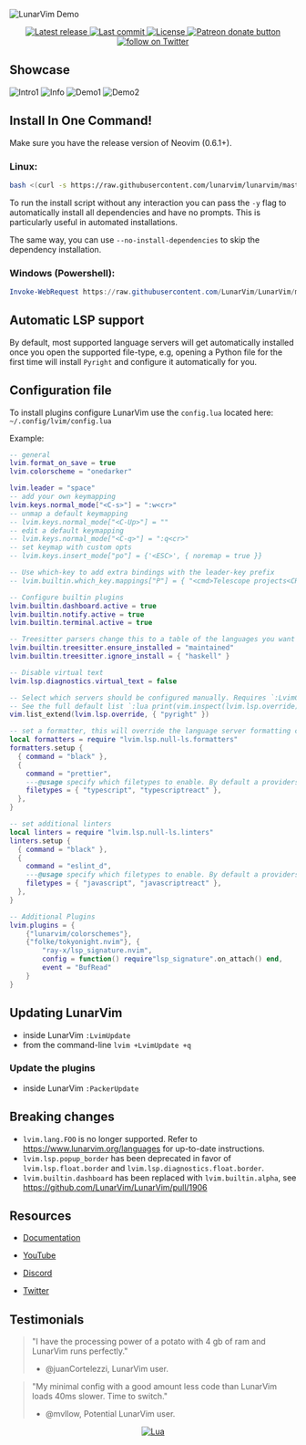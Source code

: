 ![LunarVim Demo](./utils/media/lunarvim_logo_dark.png)

<div align="center"><p>
    <a href="https://github.com/lunarvim/LunarVim/releases/latest">
      <img alt="Latest release" src="https://img.shields.io/github/v/release/lunarvim/LunarVim" />
    </a>
    <a href="https://github.com/lunarvim/LunarVim/pulse">
      <img alt="Last commit" src="https://img.shields.io/github/last-commit/lunarvim/LunarVim"/>
    </a>
    <a href="https://github.com/lunarvim/LunarVim/blob/main/LICENSE">
      <img src="https://img.shields.io/github/license/lunarvim/lunarvim?style=flat-square&logo=GNU&label=License" alt="License"
    />
    <a href="https://patreon.com/chrisatmachine" title="Donate to this project using Patreon">
      <img src="https://img.shields.io/badge/patreon-donate-yellow.svg" alt="Patreon donate button" />
    </a>
    <a href="https://twitter.com/intent/follow?screen_name=chrisatmachine">
      <img src="https://img.shields.io/twitter/follow/chrisatmachine?style=social&logo=twitter" alt="follow on Twitter">
    </a>
</p>

</div>

## Showcase

![Intro1](./utils/media/intro1.png)
![Info](./utils/media/info.png)
![Demo1](./utils/media/demo1.png)
![Demo2](./utils/media/demo2.png)

## Install In One Command!

Make sure you have the release version of Neovim (0.6.1+).

### Linux:

```bash
bash <(curl -s https://raw.githubusercontent.com/lunarvim/lunarvim/master/utils/installer/install.sh)
```

To run the install script without any interaction you can pass the `-y` flag to automatically install all dependencies and have no prompts. This is particularly useful in automated installations.

The same way, you can use `--no-install-dependencies` to skip the dependency installation.

### Windows (Powershell):

```powershell
Invoke-WebRequest https://raw.githubusercontent.com/LunarVim/LunarVim/master/utils/installer/install.ps1 -UseBasicParsing | Invoke-Expression
```

## Automatic LSP support

By default, most supported language servers will get automatically installed once you open the supported file-type, e.g, opening a Python file for the first time will install `Pyright` and configure it automatically for you.

## Configuration file

To install plugins configure LunarVim use the `config.lua` located here: `~/.config/lvim/config.lua`

Example:

```lua
-- general
lvim.format_on_save = true
lvim.colorscheme = "onedarker"

lvim.leader = "space"
-- add your own keymapping
lvim.keys.normal_mode["<C-s>"] = ":w<cr>"
-- unmap a default keymapping
-- lvim.keys.normal_mode["<C-Up>"] = ""
-- edit a default keymapping
-- lvim.keys.normal_mode["<C-q>"] = ":q<cr>"
-- set keymap with custom opts
-- lvim.keys.insert_mode["po"] = {'<ESC>', { noremap = true }}

-- Use which-key to add extra bindings with the leader-key prefix
-- lvim.builtin.which_key.mappings["P"] = { "<cmd>Telescope projects<CR>", "Projects" }

-- Configure builtin plugins
lvim.builtin.dashboard.active = true
lvim.builtin.notify.active = true
lvim.builtin.terminal.active = true

-- Treesitter parsers change this to a table of the languages you want i.e. {"java", "python", javascript}
lvim.builtin.treesitter.ensure_installed = "maintained"
lvim.builtin.treesitter.ignore_install = { "haskell" }

-- Disable virtual text
lvim.lsp.diagnostics.virtual_text = false

-- Select which servers should be configured manually. Requires `:LvimCacheReset` to take effect.
-- See the full default list `:lua print(vim.inspect(lvim.lsp.override))`
vim.list_extend(lvim.lsp.override, { "pyright" })

-- set a formatter, this will override the language server formatting capabilities (if it exists)
local formatters = require "lvim.lsp.null-ls.formatters"
formatters.setup {
  { command = "black" },
  {
    command = "prettier",
    ---@usage specify which filetypes to enable. By default a providers will attach to all the filetypes it supports.
    filetypes = { "typescript", "typescriptreact" },
  },
}

-- set additional linters
local linters = require "lvim.lsp.null-ls.linters"
linters.setup {
  { command = "black" },
  {
    command = "eslint_d",
    ---@usage specify which filetypes to enable. By default a providers will attach to all the filetypes it supports.
    filetypes = { "javascript", "javascriptreact" },
  },
}

-- Additional Plugins
lvim.plugins = {
    {"lunarvim/colorschemes"},
    {"folke/tokyonight.nvim"}, {
        "ray-x/lsp_signature.nvim",
        config = function() require"lsp_signature".on_attach() end,
        event = "BufRead"
    }
}
```

## Updating LunarVim

- inside LunarVim `:LvimUpdate`
- from the command-line `lvim +LvimUpdate +q`

### Update the plugins

- inside LunarVim `:PackerUpdate`

## Breaking changes

- `lvim.lang.FOO` is no longer supported. Refer to <https://www.lunarvim.org/languages> for up-to-date instructions.
- `lvim.lsp.popup_border` has been deprecated in favor of `lvim.lsp.float.border` and `lvim.lsp.diagnostics.float.border`.
- `lvim.builtin.dashboard` has been replaced with `lvim.builtin.alpha`, see <https://github.com/LunarVim/LunarVim/pull/1906>

## Resources

- [Documentation](https://www.lunarvim.org)

- [YouTube](https://www.youtube.com/channel/UCS97tchJDq17Qms3cux8wcA)

- [Discord](https://discord.gg/Xb9B4Ny)

- [Twitter](https://twitter.com/chrisatmachine)

## Testimonials

> "I have the processing power of a potato with 4 gb of ram and LunarVim runs perfectly."
>
> - @juanCortelezzi, LunarVim user.

> "My minimal config with a good amount less code than LunarVim loads 40ms slower. Time to switch."
>
> - @mvllow, Potential LunarVim user.

<div align="center" id="madewithlua">

[![Lua](https://img.shields.io/badge/Made%20with%20Lua-blue.svg?style=for-the-badge&logo=lua)](#madewithlua)

</div>
